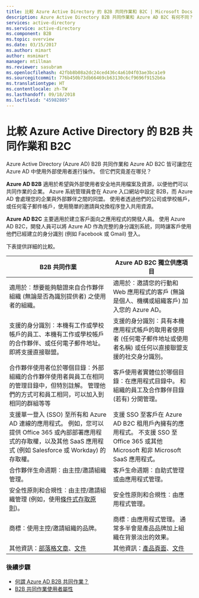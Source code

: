 ```yaml
---
title: 比較 Azure Active Directory 的 B2B 共同作業和 B2C | Microsoft Docs
description: Azure Active Directory B2B 共同作業和 Azure AD B2C 有何不同？
services: active-directory
ms.service: active-directory
ms.component: B2B
ms.topic: overview
ms.date: 03/15/2017
ms.author: mimart
author: msmimart
manager: mtillman
ms.reviewer: sasubram
ms.openlocfilehash: 42fbb8b08a2dc24ced436c4a6104f03ae3bca1e9
ms.sourcegitcommit: 776b450b73db66469cb63130c6cf9696f9152b6a
ms.translationtype: HT
ms.contentlocale: zh-TW
ms.lasthandoff: 09/18/2018
ms.locfileid: "45982805"
---
```

# <a name="compare-b2b-collaboration-and-b2c-in-azure-active-directory"></a>比較 Azure Active Directory 的 B2B 共同作業和 B2C

Azure Active Directory (Azure AD) B2B 共同作業和 Azure AD B2C 皆可讓您在 Azure AD 中使用外部使用者進行操作。 但它們究竟差在哪兒？

**Azure AD B2B** 適用於希望與外部使用者安全地共用檔案及資源，以便他們可以共同作業的企業。 Azure 系統管理員會在 Azure 入口網站中設定 B2B，而 Azure AD 會處理您的企業與外部夥伴之間的同盟。 使用者透過他們的公司或學校帳戶，或任何電子郵件帳戶，使用簡單的邀請與兌換程序登入共用資源。
 
**Azure AD B2C** 主要適用於建立客戶面向之應用程式的開發人員。 使用 Azure AD B2C，開發人員可以將 Azure AD 作為完整的身分識別系統，同時讓客戶使用他們已經建立的身分識別 (例如 Facebook 或 Gmail) 登入。

下表提供詳細的比較。


B2B 共同作業 |     Azure AD B2C 獨立供應項目
-------- | --------
適用於︰想要能夠驗證來自合作夥伴組織 (無論是否為識別提供者) 之使用者的組織。 | 適用於︰邀請您的行動和 Web 應用程式的客戶 (無論是個人、機構或組織客戶) 加入您的 Azure AD。
支援的身分識別︰本機有工作或學校帳戶的員工、本機有工作或學校帳戶的合作夥伴、或任何電子郵件地址。 即將支援直接聯盟。  | 支援的身分識別︰具有本機應用程式帳戶的取用者使用者 (任何電子郵件地址或使用者名稱) 或任何以直接聯盟支援的社交身分識別。
合作夥伴使用者位於哪個目錄︰外部組織的合作夥伴使用者與員工在相同的管理目錄中，但特別註解。 管理他們的方式可和員工相同，可以加入到相同的群組等等  | 客戶使用者實體位於哪個目錄︰在應用程式目錄中。 和組織的員工及合作夥伴目錄 (若有) 分開管理。
支援單一登入 (SSO) 至所有和 Azure AD 連線的應用程式。 例如，您可以提供 Office 365 或內部部署應用程式的存取權，以及其他 SaaS 應用程式 (例如 Salesforce 或 Workday) 的存取權。  |  支援 SSO 至客戶在 Azure AD B2C 租用戶內擁有的應用程式。 不支援 SSO 至 Office 365 或其他 Microsoft 和非 Microsoft SaaS 應用程式。
合作夥伴生命週期︰由主控/邀請組織管理。  | 客戶生命週期︰自助式管理或由應用程式管理。
安全性原則和合規性︰由主控/邀請組織管理 (例如，使用[條件式存取原則](https://docs.microsoft.com/azure/active-directory/b2b/conditional-access))。  | 安全性原則和合規性︰由應用程式管理。
商標︰使用主控/邀請組織的品牌。  |    商標︰由應用程式管理。 通常多半會是產品品牌加上組織在背景淡出的效果。
其他資訊：[部落格文章](https://blogs.technet.microsoft.com/enterprisemobility/2017/02/01/azure-ad-b2b-new-updates-make-cross-business-collab-easy/)、[文件](what-is-b2b.md)  | 其他資訊：[產品頁面](https://azure.microsoft.com/services/active-directory-b2c/)、[文件](https://docs.microsoft.com/azure/active-directory-b2c/)


### <a name="next-steps"></a>後續步驟

- [何謂 Azure AD B2B 共同作業？](what-is-b2b.md)
- [B2B 共同作業使用者屬性](user-properties.md)

